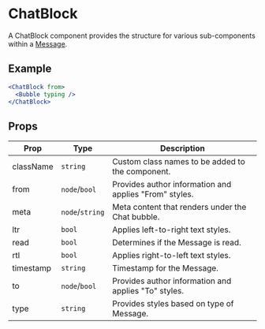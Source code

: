 # ChatBlock

A ChatBlock component provides the structure for various sub-components within a [Message](./Message.md).

## Example

```jsx
<ChatBlock from>
  <Bubble typing />
</ChatBlock>
```

## Props

| Prop      | Type            | Description                                            |
| --------- | --------------- | ------------------------------------------------------ |
| className | `string`        | Custom class names to be added to the component.       |
| from      | `node`/`bool`   | Provides author information and applies "From" styles. |
| meta      | `node`/`string` | Meta content that renders under the Chat bubble.       |
| ltr       | `bool`          | Applies left-to-right text styles.                     |
| read      | `bool`          | Determines if the Message is read.                     |
| rtl       | `bool`          | Applies right-to-left text styles.                     |
| timestamp | `string`        | Timestamp for the Message.                             |
| to        | `node`/`bool`   | Provides author information and applies "To" styles.   |
| type      | `string`        | Provides styles based on type of Message.              |
